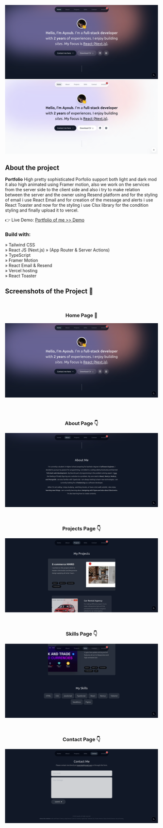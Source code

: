 <div dispaly='flex'><img src='./public/Pics/darkHome.png'/><img src='./public/Pics/lightHome.png' /></div>

<h2>About the project</h2>

<p><b>Portfolio</b> High pretty sophisticated Porfolio support both light and dark mod it also high animated using Framer motion, also we work on the services from the server side to the client side and also i try to make relation between the server and the owner using Resend platform and for the styling of email i use React Email and for creation of the message and alerts i use React Toaster and now for the styling i use Clsx library for the condition styling and finally upload it to vercel.</p>


👉 Live Demo: <a href='https://iayvob.vercel.app/'>Portfolio of me >> Demo</a>

<h3>Build with:</h3>

» Tailwind CSS <br>
» React JS (Next.js) » (App Router & Server Actions) <br>
» TypeScript <br>
» Framer Motion <br>
» React Email & Resend <br>
» Vercel hosting <br>
» React Toaster

<h2>Screenshots of the Project 📸</h2>
<br>
<h3 align='center'>Home Page 🏡</h3>

<div align='center'>
<img src='./public/Pics/darkHome.png'/>

</div>



<br><br>
<h3 align='center'>About Page 👇</h3>

<div align='center'>
<img src='./public/Pics/About.png'/>
</div>
<br>
<br>
<h3 align='center'>Projects Page 👇</h3>

<div align='center'>
<img src='./public/Pics/Projects.png'/>
</div>
<br>
<br>
<h3 align='center'>Skills Page 👇</h3>

<div align='center'>
<img src='./public/Pics/Skills.png'/>
</div>
<br>
<br>
<h3 align='center'>Contact Page 👇</h3>

<div align='center'>
<img src='./public/Pics/Contact.png'/>
</div>
<br>
